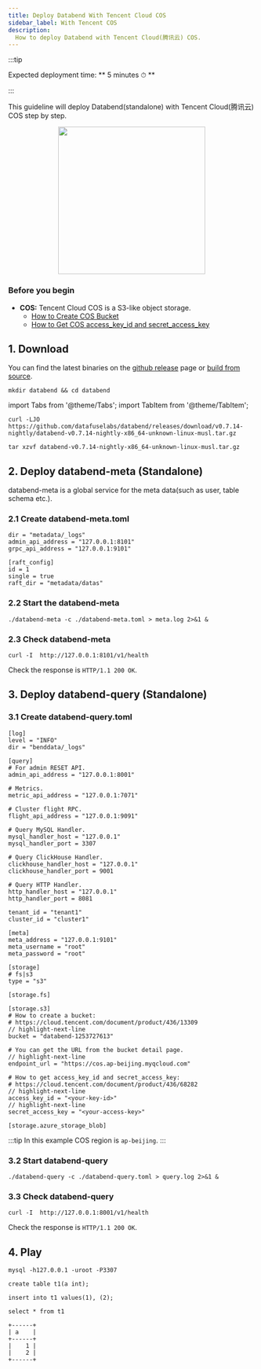 ```yaml
---
title: Deploy Databend With Tencent Cloud COS
sidebar_label: With Tencent COS
description:
  How to deploy Databend with Tencent Cloud(腾讯云) COS.
---
```


:::tip

Expected deployment time: ** 5 minutes ⏱ **

:::

This guideline will deploy Databend(standalone) with Tencent Cloud(腾讯云) COS step by step.

<p align="center">
<img src="https://datafuse-1253727613.cos.ap-hongkong.myqcloud.com/deploy-cos-standalone.png" width="300"/>
</p>


### Before you begin

* **COS:** Tencent Cloud COS is a S3-like object storage.
  * [How to Create COS Bucket](https://cloud.tencent.com/document/product/436/13309)
  * [How to Get COS access_key_id and secret_access_key](https://cloud.tencent.com/document/product/436/68282)

## 1. Download

You can find the latest binaries on the [github release](https://github.com/datafuselabs/databend/releases) page or [build from source](../60-contributing/00-building-from-source.md).

```shell
mkdir databend && cd databend
```
import Tabs from '@theme/Tabs';
import TabItem from '@theme/TabItem';

<Tabs groupId="operating-systems">
<TabItem value="linux" label="Linux">

```shell
curl -LJO https://github.com/datafuselabs/databend/releases/download/v0.7.14-nightly/databend-v0.7.14-nightly-x86_64-unknown-linux-musl.tar.gz
```

</TabItem>
</Tabs>

<Tabs groupId="operating-systems">
<TabItem value="linux" label="Linux">

```shell
tar xzvf databend-v0.7.14-nightly-x86_64-unknown-linux-musl.tar.gz
```

</TabItem>
</Tabs>

## 2. Deploy databend-meta (Standalone)

databend-meta is a global service for the meta data(such as user, table schema etc.).

### 2.1 Create databend-meta.toml

```shell title="databend-meta.toml"
dir = "metadata/_logs"
admin_api_address = "127.0.0.1:8101"
grpc_api_address = "127.0.0.1:9101"

[raft_config]
id = 1
single = true
raft_dir = "metadata/datas"
```

### 2.2 Start the databend-meta 

```shell
./databend-meta -c ./databend-meta.toml > meta.log 2>&1 &
```

### 2.3 Check databend-meta 

```shell
curl -I  http://127.0.0.1:8101/v1/health
```

Check the response is `HTTP/1.1 200 OK`.


## 3. Deploy databend-query (Standalone)

### 3.1 Create databend-query.toml

```shell title="databend-query.toml"
[log]
level = "INFO"
dir = "benddata/_logs"

[query]
# For admin RESET API.
admin_api_address = "127.0.0.1:8001"

# Metrics.
metric_api_address = "127.0.0.1:7071"

# Cluster flight RPC.
flight_api_address = "127.0.0.1:9091"

# Query MySQL Handler.
mysql_handler_host = "127.0.0.1"
mysql_handler_port = 3307

# Query ClickHouse Handler.
clickhouse_handler_host = "127.0.0.1"
clickhouse_handler_port = 9001

# Query HTTP Handler.
http_handler_host = "127.0.0.1"
http_handler_port = 8081

tenant_id = "tenant1"
cluster_id = "cluster1"

[meta]
meta_address = "127.0.0.1:9101"
meta_username = "root"
meta_password = "root"

[storage]
# fs|s3
type = "s3"

[storage.fs]

[storage.s3]
# How to create a bucket:
# https://cloud.tencent.com/document/product/436/13309
// highlight-next-line
bucket = "databend-1253727613"

# You can get the URL from the bucket detail page.
// highlight-next-line
endpoint_url = "https://cos.ap-beijing.myqcloud.com"

# How to get access_key_id and secret_access_key:
# https://cloud.tencent.com/document/product/436/68282
// highlight-next-line
access_key_id = "<your-key-id>"
// highlight-next-line
secret_access_key = "<your-access-key>"

[storage.azure_storage_blob]
```

:::tip
In this example COS region is `ap-beijing`.
:::

### 3.2 Start databend-query

```shell
./databend-query -c ./databend-query.toml > query.log 2>&1 &
```

### 3.3 Check databend-query

```shell
curl -I  http://127.0.0.1:8001/v1/health
```

Check the response is `HTTP/1.1 200 OK`.

## 4. Play

```shell
mysql -h127.0.0.1 -uroot -P3307 
```

```shell title="mysql>"
create table t1(a int);
```

```shell title="mysql>"
insert into t1 values(1), (2);
```

```shell title="mysql>"
select * from t1
```

```shell"
+------+
| a    |
+------+
|    1 |
|    2 |
+------+
```
